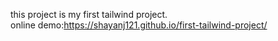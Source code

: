 this project is my first tailwind project. <br> online demo:https://shayanj121.github.io/first-tailwind-project/
